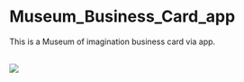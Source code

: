 # Museum_Business_Card_app
This is a Museum of imagination business card via app.

<br>
<img src="https://raw.githubusercontent.com/ilkurtovi/Museum_Business_Card_app/app/src/main/res/drawable/readme1.png"/>
<br>
